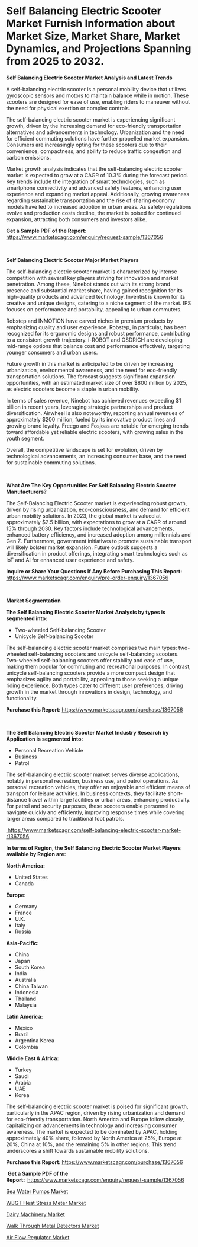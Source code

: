 <p><h1>Self Balancing Electric Scooter Market Furnish Information about Market Size, Market Share, Market Dynamics, and Projections Spanning from 2025 to 2032.</h1></p><p><strong>Self Balancing Electric Scooter Market Analysis and Latest Trends</strong></p>
<p><p>A self-balancing electric scooter is a personal mobility device that utilizes gyroscopic sensors and motors to maintain balance while in motion. These scooters are designed for ease of use, enabling riders to maneuver without the need for physical exertion or complex controls. </p><p>The self-balancing electric scooter market is experiencing significant growth, driven by the increasing demand for eco-friendly transportation alternatives and advancements in technology. Urbanization and the need for efficient commuting solutions have further propelled market expansion. Consumers are increasingly opting for these scooters due to their convenience, compactness, and ability to reduce traffic congestion and carbon emissions.</p><p>Market growth analysis indicates that the self-balancing electric scooter market is expected to grow at a CAGR of 10.3% during the forecast period. Key trends include the integration of smart technologies, such as smartphone connectivity and advanced safety features, enhancing user experience and expanding market appeal. Additionally, growing awareness regarding sustainable transportation and the rise of sharing economy models have led to increased adoption in urban areas. As safety regulations evolve and production costs decline, the market is poised for continued expansion, attracting both consumers and investors alike.</p></p>
<p><strong>Get a Sample PDF of the Report:&nbsp;</strong> <a href="https://www.marketscagr.com/enquiry/request-sample/1367056?utm_campaign=3208&utm_medium=2&utm_source=Github&utm_content=ia&utm_term=22032025&utm_id=self-balancing-electric-scooter">https://www.marketscagr.com/enquiry/request-sample/1367056</a></p>
<p>&nbsp;</p>
<p><strong>Self Balancing Electric Scooter Major Market Players</strong></p>
<p><p>The self-balancing electric scooter market is characterized by intense competition with several key players striving for innovation and market penetration. Among these, Ninebot stands out with its strong brand presence and substantial market share, having gained recognition for its high-quality products and advanced technology. Inventist is known for its creative and unique designs, catering to a niche segment of the market. IPS focuses on performance and portability, appealing to urban commuters. </p><p>Robstep and INMOTION have carved niches in premium products by emphasizing quality and user experience. Robstep, in particular, has been recognized for its ergonomic designs and robust performance, contributing to a consistent growth trajectory. i-ROBOT and OSDRICH are developing mid-range options that balance cost and performance effectively, targeting younger consumers and urban users.</p><p>Future growth in this market is anticipated to be driven by increasing urbanization, environmental awareness, and the need for eco-friendly transportation solutions. The forecast suggests significant expansion opportunities, with an estimated market size of over $800 million by 2025, as electric scooters become a staple in urban mobility.</p><p>In terms of sales revenue, Ninebot has achieved revenues exceeding $1 billion in recent years, leveraging strategic partnerships and product diversification. Airwheel is also noteworthy, reporting annual revenues of approximately $200 million, fueled by its innovative product lines and growing brand loyalty. Freego and Fosjoas are notable for emerging trends toward affordable yet reliable electric scooters, with growing sales in the youth segment.</p><p>Overall, the competitive landscape is set for evolution, driven by technological advancements, an increasing consumer base, and the need for sustainable commuting solutions.</p></p>
<p>&nbsp;</p>
<p><strong>What Are The Key Opportunities For Self Balancing Electric Scooter Manufacturers?</strong></p>
<p><p>The Self-Balancing Electric Scooter market is experiencing robust growth, driven by rising urbanization, eco-consciousness, and demand for efficient urban mobility solutions. In 2023, the global market is valued at approximately $2.5 billion, with expectations to grow at a CAGR of around 15% through 2030. Key factors include technological advancements, enhanced battery efficiency, and increased adoption among millennials and Gen Z. Furthermore, government initiatives to promote sustainable transport will likely bolster market expansion. Future outlook suggests a diversification in product offerings, integrating smart technologies such as IoT and AI for enhanced user experience and safety.</p></p>
<p><strong>Inquire or Share Your Questions If Any Before Purchasing This Report:</strong> <a href="https://www.marketscagr.com/enquiry/pre-order-enquiry/1367056?utm_campaign=3208&utm_medium=2&utm_source=Github&utm_content=ia&utm_term=22032025&utm_id=self-balancing-electric-scooter">https://www.marketscagr.com/enquiry/pre-order-enquiry/1367056</a></p>
<p>&nbsp;</p>
<p><strong>Market Segmentation</strong></p>
<p><strong>The Self Balancing Electric Scooter Market Analysis by types is segmented into:</strong></p>
<p><ul><li>Two-wheeled Self-balancing Scooter</li><li>Unicycle Self-balancing Scooter</li></ul></p>
<p><p>The self-balancing electric scooter market comprises two main types: two-wheeled self-balancing scooters and unicycle self-balancing scooters. Two-wheeled self-balancing scooters offer stability and ease of use, making them popular for commuting and recreational purposes. In contrast, unicycle self-balancing scooters provide a more compact design that emphasizes agility and portability, appealing to those seeking a unique riding experience. Both types cater to different user preferences, driving growth in the market through innovations in design, technology, and functionality.</p></p>
<p><strong>Purchase this Report:&nbsp;</strong><a href="https://www.marketscagr.com/purchase/1367056?utm_campaign=3208&utm_medium=2&utm_source=Github&utm_content=ia&utm_term=22032025&utm_id=self-balancing-electric-scooter">https://www.marketscagr.com/purchase/1367056</a></p>
<p>&nbsp;</p>
<p><strong>The Self Balancing Electric Scooter Market Industry Research by Application is segmented into:</strong></p>
<p><ul><li>Personal Recreation Vehicle</li><li>Business</li><li>Patrol</li></ul></p>
<p><p>The self-balancing electric scooter market serves diverse applications, notably in personal recreation, business use, and patrol operations. As personal recreation vehicles, they offer an enjoyable and efficient means of transport for leisure activities. In business contexts, they facilitate short-distance travel within large facilities or urban areas, enhancing productivity. For patrol and security purposes, these scooters enable personnel to navigate quickly and efficiently, improving response times while covering larger areas compared to traditional foot patrols.</p></p>
<p><a href="https://www.marketscagr.com/self-balancing-electric-scooter-market-r1367056?utm_campaign=3208&utm_medium=2&utm_source=Github&utm_content=ia&utm_term=22032025&utm_id=self-balancing-electric-scooter">&nbsp;https://www.marketscagr.com/self-balancing-electric-scooter-market-r1367056</a></p>
<p><strong>In terms of Region, the Self Balancing Electric Scooter Market Players available by Region are:</strong></p>
<p>
    <p> <strong> North America: </strong>
        <ul>
            <li>United States</li>
            <li>Canada</li>
        </ul>
        </p> 
    <p> <strong> Europe: </strong>
        <ul>
            <li>Germany</li>
            <li>France</li>
            <li>U.K.</li>
            <li>Italy</li>
            <li>Russia</li>
        </ul>
        </p> 
    <p> <strong> Asia-Pacific: </strong>
        <ul>
            <li>China</li>
            <li>Japan</li>
            <li>South Korea</li>
            <li>India</li>
            <li>Australia</li>
            <li>China Taiwan</li>
            <li>Indonesia</li>
            <li>Thailand</li>
            <li>Malaysia</li>
        </ul>
        </p> 
    <p> <strong> Latin America: </strong>
        <ul>
            <li>Mexico</li>
            <li>Brazil</li>
            <li>Argentina Korea</li>
            <li>Colombia</li>
        </ul>
        </p> 
    <p> <strong> Middle East & Africa: </strong>
        <ul>
            <li>Turkey</li>
            <li>Saudi</li>
            <li>Arabia</li>
            <li>UAE</li>
            <li>Korea</li>
        </ul>
    </p>
    </p>
<p><p>The self-balancing electric scooter market is poised for significant growth, particularly in the APAC region, driven by rising urbanization and demand for eco-friendly transportation. North America and Europe follow closely, capitalizing on advancements in technology and increasing consumer awareness. The market is expected to be dominated by APAC, holding approximately 40% share, followed by North America at 25%, Europe at 20%, China at 10%, and the remaining 5% in other regions. This trend underscores a shift towards sustainable mobility solutions.</p></p>
<p><strong>Purchase this Report: </strong><a href="https://www.marketscagr.com/purchase/1367056?utm_campaign=3208&utm_medium=2&utm_source=Github&utm_content=ia&utm_term=22032025&utm_id=self-balancing-electric-scooter">https://www.marketscagr.com/purchase/1367056</a></p>
<p>&nbsp;<strong>Get a Sample PDF of the Report:&nbsp;&nbsp;</strong><a href="https://www.marketscagr.com/enquiry/request-sample/1367056?utm_campaign=3208&utm_medium=2&utm_source=Github&utm_content=ia&utm_term=22032025&utm_id=self-balancing-electric-scooter">https://www.marketscagr.com/enquiry/request-sample/1367056</a></p>
<p><strong></strong></p>
<p><p><a href="https://www.linkedin.com/pulse/analyzing-sea-water-pumps-market-revenue-worth-cagr-81-2025-2032-5qvhf?utm_campaign=3208&utm_medium=2&utm_source=Github&utm_content=ia&utm_term=22032025&utm_id=self-balancing-electric-scooter">Sea Water Pumps Market</a></p><p><a href="https://www.linkedin.com/pulse/wbgt-heat-stress-meter-market-outlook-5-cagr-forecast-from-2025-n7olf?utm_campaign=3208&utm_medium=2&utm_source=Github&utm_content=ia&utm_term=22032025&utm_id=self-balancing-electric-scooter">WBGT Heat Stress Meter Market</a></p><p><a href="https://www.linkedin.com/pulse/dairy-machinery-market-growth-from-2025-2032-projected-136-cagr-y8kgf?utm_campaign=3208&utm_medium=2&utm_source=Github&utm_content=ia&utm_term=22032025&utm_id=self-balancing-electric-scooter">Dairy Machinery Market</a></p><p><a href="https://www.linkedin.com/pulse/walk-through-metal-detectors-market-size-experiencing-steady-mmjzf?utm_campaign=3208&utm_medium=2&utm_source=Github&utm_content=ia&utm_term=22032025&utm_id=self-balancing-electric-scooter">Walk Through Metal Detectors Market</a></p><p><a href="https://www.linkedin.com/pulse/future-forecasts-global-air-flow-regulator-market-show-12-cagr-kwwaf?utm_campaign=3208&utm_medium=2&utm_source=Github&utm_content=ia&utm_term=22032025&utm_id=self-balancing-electric-scooter">Air Flow Regulator Market</a></p></p>